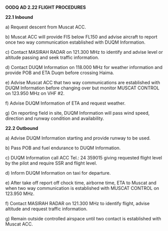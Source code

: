 **OODQ AD 2.22 FLIGHT PROCEDURES**

**22.1 Inbound**

a) Request descent from Muscat ACC.

b) Muscat ACC will provide FIS below FL150 and advise aircraft to report once two way communication established with DUQM Information.

c) Contact MASIRAH RADAR on 121.300 MHz to identify and advise level or altitude passing and seek traffic information.

d) Contact DUQM Information on 118.000 MHz for weather information and provide POB and ETA Duqm before crossing Haima.

e) Advise Muscat ACC that two way communications are established with DUQM Information before changing over but monitor MUSCAT CONTROL on 123.950 MHz on VHF #2.

f) Advise DUQM Information of ETA and request weather.

g) On reporting field in site, DUQM Information will pass wind speed, direction and runway condition and availability.

**22.2 Outbound**

a) Advise DUQM Information starting and provide runway to be used.

b) Pass POB and fuel endurance to DUQM Information.

c) DUQM Information call ACC Tel.: 24 359015 giving requested flight level by the pilot and require SSR and flight level.

d) Inform DUQM Information on taxi for departure.

e) After take off report off chock time, airborne time, ETA to Muscat and when two way communication is established with MUSCAT CONTROL on 123.950 MHz.

f) Contact MASIRAH RADAR on 121.300 MHz to identify flight, advise altitude and request traffic information.

g) Remain outside controlled airspace until two contact is established with Muscat ACC.